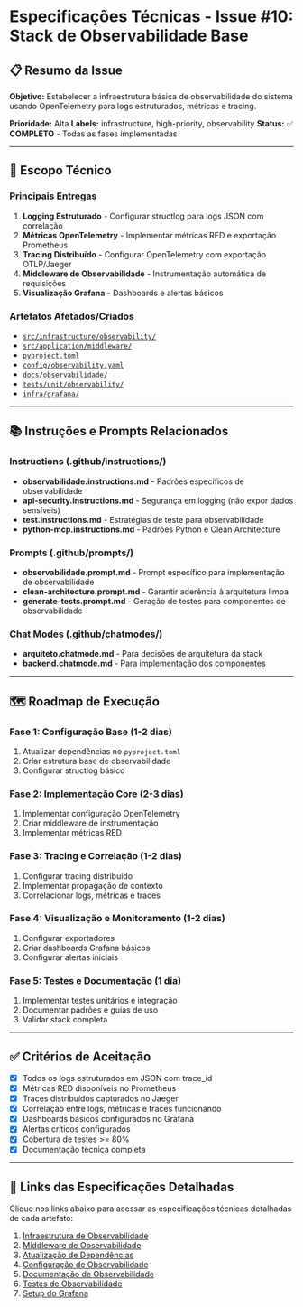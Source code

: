 # Especificações Técnicas - Issue #10: Stack de Observabilidade Base

## 📋 Resumo da Issue

**Objetivo:** Estabelecer a infraestrutura básica de observabilidade do sistema usando OpenTelemetry para logs estruturados, métricas e tracing.

**Prioridade:** Alta
**Labels:** infrastructure, high-priority, observability
**Status:** ✅ **COMPLETO** - Todas as fases implementadas

---

## 🎯 Escopo Técnico

### Principais Entregas
1. **Logging Estruturado** - Configurar structlog para logs JSON com correlação
2. **Métricas OpenTelemetry** - Implementar métricas RED e exportação Prometheus
3. **Tracing Distribuído** - Configurar OpenTelemetry com exportação OTLP/Jaeger
4. **Middleware de Observabilidade** - Instrumentação automática de requisições
5. **Visualização Grafana** - Dashboards e alertas básicos

### Artefatos Afetados/Criados
- [`src/infrastructure/observability/`](./artefatos/observability-infrastructure.md)
- [`src/application/middleware/`](./artefatos/observability-middleware.md)
- [`pyproject.toml`](./artefatos/dependencies-update.md)
- [`config/observability.yaml`](./artefatos/observability-config.md)
- [`docs/observabilidade/`](./artefatos/observability-docs.md)
- [`tests/unit/observability/`](./artefatos/observability-tests.md)
- [`infra/grafana/`](./artefatos/grafana-setup.md)

---

## 📚 Instruções e Prompts Relacionados

### Instructions (.github/instructions/)
- **observabilidade.instructions.md** - Padrões específicos de observabilidade
- **api-security.instructions.md** - Segurança em logging (não expor dados sensíveis)
- **test.instructions.md** - Estratégias de teste para observabilidade
- **python-mcp.instructions.md** - Padrões Python e Clean Architecture

### Prompts (.github/prompts/)
- **observabilidade.prompt.md** - Prompt específico para implementação de observabilidade
- **clean-architecture.prompt.md** - Garantir aderência à arquitetura limpa
- **generate-tests.prompt.md** - Geração de testes para componentes de observabilidade

### Chat Modes (.github/chatmodes/)
- **arquiteto.chatmode.md** - Para decisões de arquitetura da stack
- **backend.chatmode.md** - Para implementação dos componentes

---

## 🗺️ Roadmap de Execução

### Fase 1: Configuração Base (1-2 dias)
1. Atualizar dependências no `pyproject.toml`
2. Criar estrutura base de observabilidade
3. Configurar structlog básico

### Fase 2: Implementação Core (2-3 dias)
1. Implementar configuração OpenTelemetry
2. Criar middleware de instrumentação
3. Implementar métricas RED

### Fase 3: Tracing e Correlação (1-2 dias)
1. Configurar tracing distribuído
2. Implementar propagação de contexto
3. Correlacionar logs, métricas e traces

### Fase 4: Visualização e Monitoramento (1-2 dias)
1. Configurar exportadores
2. Criar dashboards Grafana básicos
3. Configurar alertas iniciais

### Fase 5: Testes e Documentação (1 dia)
1. Implementar testes unitários e integração
2. Documentar padrões e guias de uso
3. Validar stack completa

---

## ✅ Critérios de Aceitação

- [x] Todos os logs estruturados em JSON com trace_id
- [x] Métricas RED disponíveis no Prometheus
- [x] Traces distribuídos capturados no Jaeger
- [x] Correlação entre logs, métricas e traces funcionando
- [x] Dashboards básicos configurados no Grafana
- [x] Alertas críticos configurados
- [x] Cobertura de testes >= 80%
- [x] Documentação técnica completa

---

## 🔗 Links das Especificações Detalhadas

Clique nos links abaixo para acessar as especificações técnicas detalhadas de cada artefato:

1. [Infraestrutura de Observabilidade](./artefatos/observability-infrastructure.md)
2. [Middleware de Observabilidade](./artefatos/observability-middleware.md)
3. [Atualização de Dependências](./artefatos/dependencies-update.md)
4. [Configuração de Observabilidade](./artefatos/observability-config.md)
5. [Documentação de Observabilidade](./artefatos/observability-docs.md)
6. [Testes de Observabilidade](./artefatos/observability-tests.md)
7. [Setup do Grafana](./artefatos/grafana-setup.md)
